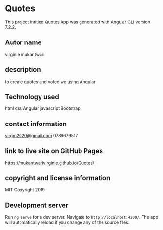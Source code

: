 # Quotes

This project intitled Quotes App was generated with [Angular CLI](https://github.com/angular/angular-cli) version 7.2.2.

## Autor name

virginie mukantwari

## description

to create quotes and  voted  we using Angular 


## Technology used

 html
 css
 Angular 
javascript
Bootstrap

## contact information

virgm2020@gmail.com
0786679517

## link to live site on GitHub Pages

https://mukantwarivirginie.github.io/Quotes/

## copyright and license information

MIT Copyright 2019

## Development server

Run `ng serve` for a dev server. Navigate to `http://localhost:4200/`. The app will automatically reload if you change any of the source files.


